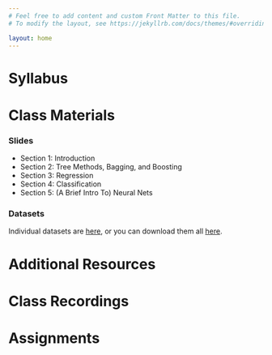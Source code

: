 ```yaml
---
# Feel free to add content and custom Front Matter to this file.
# To modify the layout, see https://jekyllrb.com/docs/themes/#overriding-theme-defaults

layout: home
---
```


# Syllabus

# Class Materials

### Slides
- Section 1: Introduction
- Section 2: Tree Methods, Bagging, and Boosting
- Section 3: Regression
- Section 4: Classification
- Section 5: (A Brief Intro To) Neural Nets

### Datasets

Individual datasets are [here](https://github.com/jaredsmurray/sta380_msba/tree/main/data/), or you can download them all [here](data.zip).

# Additional Resources

# Class Recordings

# Assignments






